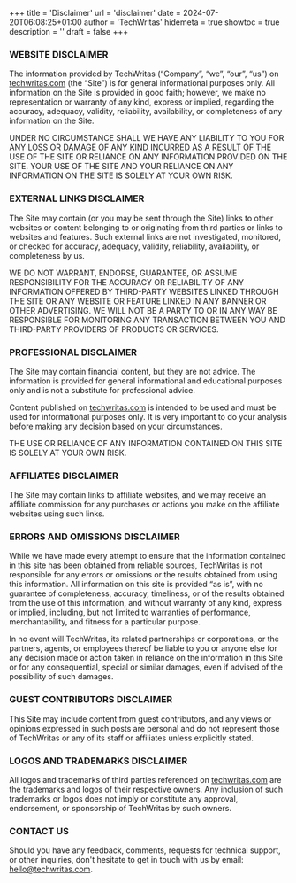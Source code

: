 +++
title = 'Disclaimer'
url = 'disclaimer'
date = 2024-07-20T06:08:25+01:00
author = 'TechWritas'
hidemeta = true
showtoc = true
description = ''
draft = false
+++

### WEBSITE DISCLAIMER
The information provided by TechWritas (“Company”, “we”, “our”, “us”) on [techwritas.com](/) (the “Site”) is for general informational purposes only. All information on the Site is provided in good faith; however, we make no representation or warranty of any kind, express or implied, regarding the accuracy, adequacy, validity, reliability, availability, or completeness of any information on the Site.

UNDER NO CIRCUMSTANCE SHALL WE HAVE ANY LIABILITY TO YOU FOR ANY LOSS OR DAMAGE OF ANY KIND INCURRED AS A RESULT OF THE USE OF THE SITE OR RELIANCE ON ANY INFORMATION PROVIDED ON THE SITE. YOUR USE OF THE SITE AND YOUR RELIANCE ON ANY INFORMATION ON THE SITE IS SOLELY AT YOUR OWN RISK.

### EXTERNAL LINKS DISCLAIMER
The Site may contain (or you may be sent through the Site) links to other websites or content belonging to or originating from third parties or links to websites and features. Such external links are not investigated, monitored, or checked for accuracy, adequacy, validity, reliability, availability, or completeness by us.

WE DO NOT WARRANT, ENDORSE, GUARANTEE, OR ASSUME RESPONSIBILITY FOR THE ACCURACY OR RELIABILITY OF ANY INFORMATION OFFERED BY THIRD-PARTY WEBSITES LINKED THROUGH THE SITE OR ANY WEBSITE OR FEATURE LINKED IN ANY BANNER OR OTHER ADVERTISING. WE WILL NOT BE A PARTY TO OR IN ANY WAY BE RESPONSIBLE FOR MONITORING ANY TRANSACTION BETWEEN YOU AND THIRD-PARTY PROVIDERS OF PRODUCTS OR SERVICES.

### PROFESSIONAL DISCLAIMER
The Site may contain financial content, but they are not advice. The information is provided for general informational and educational purposes only and is not a substitute for professional advice.

Content published on [techwritas.com](/) is intended to be used and must be used for informational purposes only. It is very important to do your analysis before making any decision based on your circumstances.

THE USE OR RELIANCE OF ANY INFORMATION CONTAINED ON THIS SITE IS SOLELY AT YOUR OWN RISK.

### AFFILIATES DISCLAIMER
The Site may contain links to affiliate websites, and we may receive an affiliate commission for any purchases or actions you make on the affiliate websites using such links.

### ERRORS AND OMISSIONS DISCLAIMER
While we have made every attempt to ensure that the information contained in this site has been obtained from reliable sources, TechWritas is not responsible for any errors or omissions or the results obtained from using this information. All information on this site is provided “as is”, with no guarantee of completeness, accuracy, timeliness, or of the results obtained from the use of this information, and without warranty of any kind, express or implied, including, but not limited to warranties of performance, merchantability, and fitness for a particular purpose.

In no event will TechWritas, its related partnerships or corporations, or the partners, agents, or employees thereof be liable to you or anyone else for any decision made or action taken in reliance on the information in this Site or for any consequential, special or similar damages, even if advised of the possibility of such damages.

### GUEST CONTRIBUTORS DISCLAIMER
This Site may include content from guest contributors, and any views or opinions expressed in such posts are personal and do not represent those of TechWritas or any of its staff or affiliates unless explicitly stated.

### LOGOS AND TRADEMARKS DISCLAIMER
All logos and trademarks of third parties referenced on [techwritas.com](/) are the trademarks and logos of their respective owners. Any inclusion of such trademarks or logos does not imply or constitute any approval, endorsement, or sponsorship of TechWritas by such owners.

### CONTACT US
Should you have any feedback, comments, requests for technical support, or other inquiries, don't hesitate to get in touch with us by email: hello@techwritas.com.